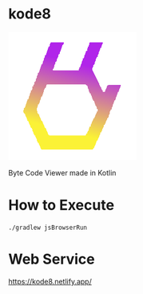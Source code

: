 # kode8

![icon.png](src%2FjsMain%2Fresources%2Fimages%2Ficon.png)

Byte Code Viewer made in Kotlin

# How to Execute
```
./gradlew jsBrowserRun
```

# Web Service
https://kode8.netlify.app/

